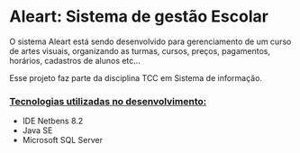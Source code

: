 # Aleart: Sistema de gestão Escolar

O sistema Aleart está sendo desenvolvido para gerenciamento de um curso de artes visuais, organizando as turmas, cursos, preços, pagamentos, horários, cadastros de alunos etc...

Esse projeto faz parte da disciplina TCC em Sistema de informação.



### <u>**Tecnologias utilizadas no desenvolvimento:**</u>

* IDE Netbens 8.2
* Java SE
* Microsoft SQL Server
